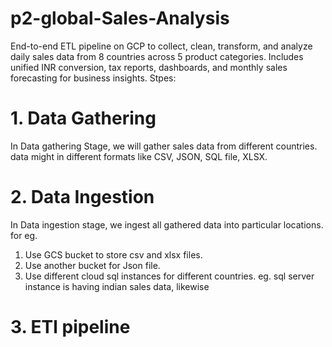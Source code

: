 # p2-global-Sales-Analysis
End-to-end ETL pipeline on GCP to collect, clean, transform, and analyze daily sales data from 8 countries across 5 product categories. Includes unified INR conversion, tax reports, dashboards, and monthly sales forecasting for business insights.
Stpes:
# 1. Data Gathering
In Data gathering Stage, we  will gather sales data from different countries. data might in different formats like CSV, JSON, SQL file, XLSX.

# 2. Data Ingestion
In Data ingestion stage, we ingest all gathered data into particular locations.
for eg.
1. Use GCS bucket to store csv and xlsx files.
2. Use another bucket for Json file.
3. Use different cloud sql instances for different countries.
   eg. sql server instance is having indian sales data, likewise


# 3. ETl pipeline
